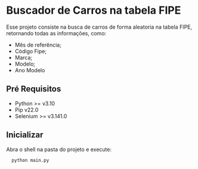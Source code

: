 # Buscador de Carros na tabela FIPE

Esse projeto consiste na busca de carros de forma aleatoria na tabela FIPE, retornando todas as informações, como:

- Mês de referência;
- Código Fipe;
- Marca;
- Modelo;
- Ano Modelo

## Pré Requisitos
- Python >= v3.10
- Pip  v22.0
- Selenium >= v3.141.0

## Inicializar

Abra o shell na pasta do projeto e execute:

```shell
  python main.py
```
